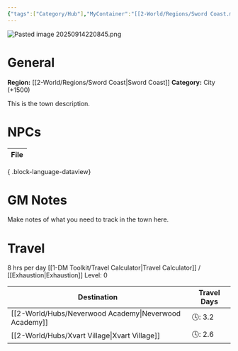 ```yaml
---
{"tags":["Category/Hub"],"MyContainer":"[[2-World/Regions/Sword Coast.md|Sword Coast]]","MyCategory":"City +1500","obsidianUIMode":"preview","image":"Pasted image 20250914220845.png","dg-publish":true,"dg-path":"World/Hubs/Neverwinter.md","permalink":"/world/hubs/neverwinter/","dgPassFrontmatter":true,"updated":"2025-09-28T20:38:18.000+01:00"}
---
```



![Pasted image 20250914220845.png](/img/user/z_Assets/Maps/Pasted%20image%2020250914220845.png)
# General

**Region:** [[2-World/Regions/Sword Coast\|Sword Coast]]
**Category:** City (+1500)

This is the town description. 

# NPCs

| File |
| ---- |

{ .block-language-dataview}
# GM Notes

Make notes of what you need to track in the town here. 

# Travel



8 hrs per day
[[1-DM Toolkit/Travel Calculator\|Travel Calculator]]  / [[Exhaustion\|Exhaustion]] Level: 0

| Destination           | Travel Days |
| --------------------- | ----------- |
| [[2-World/Hubs/Neverwood Academy\|Neverwood Academy]] | 🕓: 3.2     |
| [[2-World/Hubs/Xvart Village\|Xvart Village]]     | 🕓: 2.6     |
